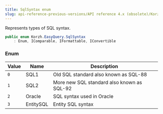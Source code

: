 ```yaml
---
title: SqlSyntax enum
slug: api-reference-previous-versions/API reference 4.x (obsolete)/Korzh.EasyQuery namespace/sqlsyntax-enum
---
```



Represents types of SQL syntax.
```csharp
public enum Korzh.EasyQuery.SqlSyntax
    : Enum, IComparable, IFormattable, IConvertible

```

### Enum

| Value | Name | Description | 
| --- | --- | --- | 
| `0` | SQL1 | Old SQL standard also known as SQL-88 | 
| `1` | SQL2 | More new SQL standard also known as SQL-92 | 
| `2` | Oracle | SQL syntax used in Oracle | 
| `3` | EntitySQL | Entity SQL syntax |